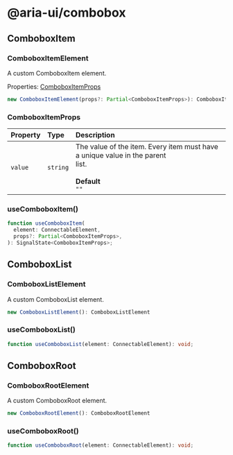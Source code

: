 # @aria-ui/combobox

## ComboboxItem

### ComboboxItemElement

A custom ComboboxItem element.

Properties: [ComboboxItemProps](README.md#comboboxitemprops)

```ts
new ComboboxItemElement(props?: Partial<ComboboxItemProps>): ComboboxItemElement
```

### ComboboxItemProps

| Property | Type | Description |
| :-- | :-- | :-- |
| `value` | `string` | The value of the item. Every item must have a unique value in the parent<br />list.<br /><br />**Default**<br />`""` |

### useComboboxItem()

```ts
function useComboboxItem(
  element: ConnectableElement,
  props?: Partial<ComboboxItemProps>,
): SignalState<ComboboxItemProps>;
```

## ComboboxList

### ComboboxListElement

A custom ComboboxList element.

```ts
new ComboboxListElement(): ComboboxListElement
```

### useComboboxList()

```ts
function useComboboxList(element: ConnectableElement): void;
```

## ComboboxRoot

### ComboboxRootElement

A custom ComboboxRoot element.

```ts
new ComboboxRootElement(): ComboboxRootElement
```

### useComboboxRoot()

```ts
function useComboboxRoot(element: ConnectableElement): void;
```
